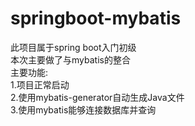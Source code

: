 # springboot-mybatis
此项目属于spring boot入门初级</br>
本次主要做了与mybatis的整合</br>
 主要功能:</br>
 1.项目正常启动</br>
 2.使用mybatis-generator自动生成Java文件</br>
 3.使用mybatis能够连接数据库并查询</br>
